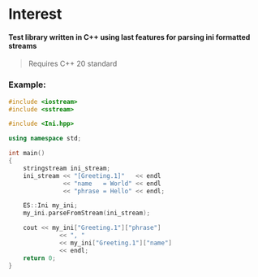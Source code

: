 # Interest

#### Test library written in C++ using last features for parsing ini formatted streams

> Requires C++ 20 standard

### Example:
```c++
#include <iostream>
#include <sstream>

#include <Ini.hpp>

using namespace std;

int main()
{
    stringstream ini_stream;
    ini_stream << "[Greeting.1]"   << endl
               << "name   = World" << endl
               << "phrase = Hello" << endl;

    ES::Ini my_ini;
    my_ini.parseFromStream(ini_stream);

    cout << my_ini["Greeting.1"]["phrase"]
              << ", "
              << my_ini["Greeting.1"]["name"]
              << endl;
    return 0;
}

```
